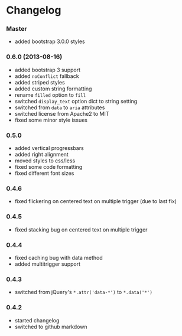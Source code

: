 # Changelog

### Master

* added bootstrap 3.0.0 styles

### 0.6.0 (2013-08-16)

* added bootstrap 3 support
* added `noConflict` fallback
* added striped styles
* added custom string formatting
* rename `filled` option to `fill`
* switched `display_text` option dict to string setting
* switched from `data` to `aria` attributes
* switched license from Apache2 to MIT
* fixed some minor style issues

### 0.5.0

* added vertical progressbars
* added right alignment
* moved styles to css/less
* fixed some code formatting
* fixed different font sizes

### 0.4.6

* fixed flickering on centered text on multiple trigger (due to last fix)

### 0.4.5

* fixed stacking bug on centered text on multiple trigger

### 0.4.4

* fixed caching bug with data method
* added multitrigger support

### 0.4.3

* switched from jQuery's `*.attr('data-*')` to `*.data('*')`

### 0.4.2

* started changelog
* switched to github markdown
